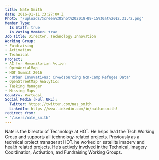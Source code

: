 ```yaml
---
title: Nate Smith
date: 2016-01-11 23:27:00 Z
Photo: "/uploads/Screen%20Shot%202018-09-15%20at%2012.31.42.png"
Member Type:
  Is Staff: true
  Is Voting Member: true
Job Title: Director, Technology Innovation
Working Group:
- Fundraising
- Activation
- Technical
Project:
- AI for Humanitarian Action
- OpenAerialMap
- HOT Summit 2016
- 'Urban Innovations: Crowdsourcing Non-Camp Refugee Data'
- OpenStreetMap Analytics
- Tasking Manager
- Missing Maps
Country: Portugal
Social Media (Full URL):
  Twitter: https://twitter.com/nas_smith
  LinkedIn: https://www.linkedin.com/in/nathansmith6
redirect_from:
- "/users/nate_smith"
---
```


Nate is the Director of Technology at HOT. He helps lead the Tech Working Group and supports all technology-related projects. Previously as a technical project manager at HOT, he worked on satellite imagery and health related projects. He's actively involved in the Technical, Imagery Coordination, Activation, and Fundraising Working Groups.
